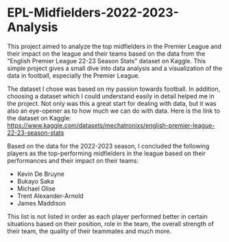 # EPL-Midfielders-2022-2023-Analysis
This project aimed to analyze the top midfielders in the Premier League and their impact on the league and their teams based on the data from the "English Premier League 22-23 Season Stats" dataset on Kaggle. This simple project gives a small dive into data analysis and a visualization of the data in football, especially the Premier League.

The dataset I chose was based on my passion towards football. In addition, choosing a dataset which I could understand easily in detail helped me in the project. Not only was this a great start for dealing with data, but it was also an eye-opener as to how much we can do with data. 
Here is the link to the dataset on Kaggle:
https://www.kaggle.com/datasets/mechatronixs/english-premier-league-22-23-season-stats

Based on the data for the 2022-2023 season, I concluded the following players as the top-performing midfielders in the league based on their performances and their impact on their teams:
- Kevin De Bruyne
- Bukayo Saka
- Michael Olise
- Trent Alexander-Arnold
- James Maddison
  
This list is not listed in order as each player performed better in certain situations based on their position, role in the team, the overall strength of their team, the quality of their teammates and much more.
  
